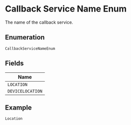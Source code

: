 
# Callback Service Name Enum

The name of the callback service.

## Enumeration

`CallbackServiceNameEnum`

## Fields

| Name |
|  --- |
| `LOCATION` |
| `DEVICELOCATION` |

## Example

```
Location
```

